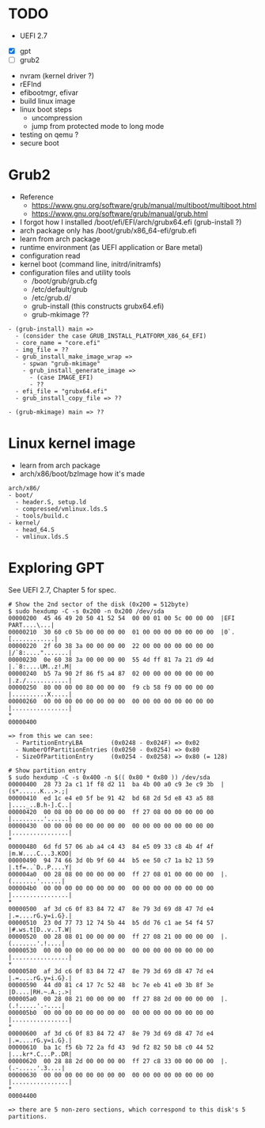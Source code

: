 <!--
{
  "title": "UEFI",
  "date": "2017-06-04T19:34:27+09:00",
  "category": "",
  "tags": [],
  "draft": true
}
-->

# TODO

- UEFI 2.7
- [x] gpt
- [ ] grub2
- nvram (kernel driver ?)
- rEFInd
- efibootmgr, efivar
- build linux image
- linux boot steps
  - uncompression
  - jump from protected mode to long mode
- testing on qemu ?
- secure boot


# Grub2

- Reference
  - https://www.gnu.org/software/grub/manual/multiboot/multiboot.html
  - https://www.gnu.org/software/grub/manual/grub.html
- I forgot how I installed /boot/efi/EFI/arch/grubx64.efi (grub-install ?)
- arch package only has /boot/grub/x86_64-efi/grub.efi
- learn from arch package
- runtime environment (as UEFI application or Bare metal)
- configuration read
- kernel boot (command line, initrd/initramfs)
- configuration files and utility tools
  - /boot/grub/grub.cfg
  - /etc/default/grub
  - /etc/grub.d/
  - grub-install (this constructs grubx64.efi)
  - grub-mkimage ??

```
- (grub-install) main =>
  - (consider the case GRUB_INSTALL_PLATFORM_X86_64_EFI)
  - core_name = "core.efi"
  - img_file = ??
  - grub_install_make_image_wrap =>
    - spwan "grub-mkimage"
    - grub_install_generate_image =>
      - (case IMAGE_EFI)
      - ??
  - efi_file = "grubx64.efi"
  - grub_install_copy_file => ??

- (grub-mkimage) main => ??
```


# Linux kernel image

- learn from arch package
- arch/x86/boot/bzImage how it's made

```
arch/x86/
- boot/
  - header.S, setup.ld
  - compressed/vmlinux.lds.S
  - tools/build.c
- kernel/
  - head_64.S
  - vmlinux.lds.S
```


# Exploring GPT

See UEFI 2.7, Chapter 5 for spec.

```
# Show the 2nd sector of the disk (0x200 = 512byte)
$ sudo hexdump -C -s 0x200 -n 0x200 /dev/sda
00000200  45 46 49 20 50 41 52 54  00 00 01 00 5c 00 00 00  |EFI PART....\...|
00000210  30 60 c0 5b 00 00 00 00  01 00 00 00 00 00 00 00  |0`.[............|
00000220  2f 60 38 3a 00 00 00 00  22 00 00 00 00 00 00 00  |/`8:....".......|
00000230  0e 60 38 3a 00 00 00 00  55 4d ff 81 7a 21 d9 4d  |.`8:....UM..z!.M|
00000240  b5 7a 90 2f 86 f5 a4 87  02 00 00 00 00 00 00 00  |.z./............|
00000250  80 00 00 00 80 00 00 00  f9 cb 58 f9 00 00 00 00  |..........X.....|
00000260  00 00 00 00 00 00 00 00  00 00 00 00 00 00 00 00  |................|
*
00000400

=> from this we can see:
  - PartitionEntryLBA        (0x0248 - 0x024F) => 0x02
  - NumberOfPartitionEntries (0x0250 - 0x0254) => 0x80
  - SizeOfPartitionEntry     (0x0254 - 0x0258) => 0x80 (= 128)

# Show partition entry
$ sudo hexdump -C -s 0x400 -n $(( 0x80 * 0x80 )) /dev/sda
00000400  28 73 2a c1 1f f8 d2 11  ba 4b 00 a0 c9 3e c9 3b  |(s*......K...>.;|
00000410  ed 1c e4 e0 5f be 91 42  bd 68 2d 5d e8 43 a5 88  |...._..B.h-].C..|
00000420  00 08 00 00 00 00 00 00  ff 27 08 00 00 00 00 00  |.........'......|
00000430  00 00 00 00 00 00 00 00  00 00 00 00 00 00 00 00  |................|
*
00000480  6d fd 57 06 ab a4 c4 43  84 e5 09 33 c8 4b 4f 4f  |m.W....C...3.KOO|
00000490  94 74 66 3d 0b 9f 60 44  b5 ee 50 c7 1a b2 13 59  |.tf=..`D..P....Y|
000004a0  00 28 08 00 00 00 00 00  ff 27 08 01 00 00 00 00  |.(.......'......|
000004b0  00 00 00 00 00 00 00 00  00 00 00 00 00 00 00 00  |................|
*
00000500  af 3d c6 0f 83 84 72 47  8e 79 3d 69 d8 47 7d e4  |.=....rG.y=i.G}.|
00000510  23 0d 77 73 12 74 5b 44  b5 dd 76 c1 ae 54 f4 57  |#.ws.t[D..v..T.W|
00000520  00 28 08 01 00 00 00 00  ff 27 08 21 00 00 00 00  |.(.......'.!....|
00000530  00 00 00 00 00 00 00 00  00 00 00 00 00 00 00 00  |................|
*
00000580  af 3d c6 0f 83 84 72 47  8e 79 3d 69 d8 47 7d e4  |.=....rG.y=i.G}.|
00000590  44 d0 81 c4 17 7c 52 48  bc 7e eb 41 e0 3b 8f 3e  |D....|RH.~.A.;.>|
000005a0  00 28 08 21 00 00 00 00  ff 27 88 2d 00 00 00 00  |.(.!.....'.-....|
000005b0  00 00 00 00 00 00 00 00  00 00 00 00 00 00 00 00  |................|
*
00000600  af 3d c6 0f 83 84 72 47  8e 79 3d 69 d8 47 7d e4  |.=....rG.y=i.G}.|
00000610  ba 1c f5 6b 72 2a fd 43  9d f2 82 50 b8 c0 44 52  |...kr*.C...P..DR|
00000620  00 28 88 2d 00 00 00 00  ff 27 c8 33 00 00 00 00  |.(.-.....'.3....|
00000630  00 00 00 00 00 00 00 00  00 00 00 00 00 00 00 00  |................|
*
00004400

=> there are 5 non-zero sections, which correspond to this disk's 5 partitions.
```
